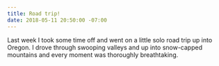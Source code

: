 ```yaml
---
title: Road trip!
date: 2018-05-11 20:50:00 -07:00
---
```


Last week I took some time off and went on a little solo road trip up into Oregon. I drove through swooping valleys and up into snow-capped mountains and every moment was thoroughly breathtaking.

